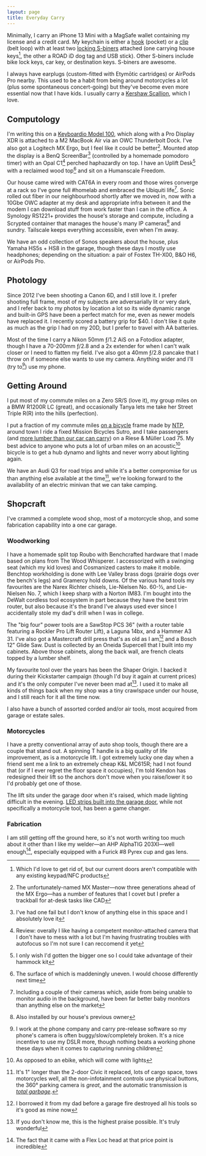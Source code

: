 ```yaml
---
layout: page
title: Everyday Carry
---
```


Minimally, I carry an iPhone 13 Mini with a MagSafe wallet containing my license and a credit card. My keychain is either a [hook](https://www.amazon.com/gp/product/B016V4V84U) (pocket) or a [clip](https://www.amazon.com/gp/product/B08KW5YG5X) (belt loop) with at least two [locking S-biners](https://www.amazon.com/gp/product/B08BX4RCW8) attached (one carrying house keys[^keys], the other a ROAD iD dog tag and USB stick). Other S-biners include bike lock keys, car key, or destination keys. S-biners are awesome.

I always have earplugs (custom-fitted with Etymōtic cartridges) or AirPods Pro nearby. This used to be a habit from being around motorcycles a lot (plus some spontaneous concert-going) but they've become even more essential now that I have kids. I usually carry a [Kershaw Scallion](https://kershaw.kaiusa.com/scallion-knives.html), which I love. <!-- TODO "Why do you need to carry a knife? What are you cutting?" Obviously packages and mail, but I also find myself using it a lot for prying, poking, scraping… I definitely use it often enough to have developed Opinions about it. -->

## Computology

I'm writing this on a [Keyboardio Model 100](https://shop.keyboard.io/products/model-100), which along with a Pro Display XDR is attached to a M2 MacBook Air via an OWC Thunderbolt Dock. I've also got a Logitech MX Ergo, but I feel like it could be better[^mxmaster]. Mounted atop the display is a BenQ ScreenBar[^screenbar] (controlled by a homemade pomodoro timer<!-- TODO -->) with an Opal C1[^c1] perched haphazardly on top. I have an Uplift Desk[^uplift] with a reclaimed wood top[^reclaimed] and sit on a Humanscale Freedom.

Our house came wired with CAT6A in every room and those wires converge at a rack so I've gone full #homelab and embraced the Ubiquiti life[^g3instant]. Sonic rolled out fiber in our neighbourhood shortly after we moved in, now with a 10Gbe OWC adapter at my desk and appropriate infra between it and the modem I can download stuff from work faster than I can in the office. A Synology RS1221+ provides the house's storage and compute, including a Scrypted container that manages the house's many IP cameras[^dpo] and sundry. Tailscale keeps everything accessible, even when I'm away.

We have an odd collection of Sonos speakers about the house, plus Yamaha HS5s + HS8 in the garage, though these days I mostly use headphones; depending on the situation: a pair of Fostex TH-X00, B&O H6, or AirPods Pro.

## Photology

Since 2012 I've been shooting a Canon 6D, and I still love it. I prefer shooting full frame, most of my subjects are adversarially lit or very dark, and I refer back to my photos by location a lot so its wide dynamic range and built-in GPS have been a perfect match for me, even as newer models have replaced it. I recently scored a battery grip for $40. I don't like it quite as much as the grip I had on my 20D, but I prefer to travel with AA batteries.

Most of the time I carry a Nikon 50mm ƒ/1.2 AiS on a Fotodiox adapter, though I have a 70-200mm ƒ/2.8 and a 2x extender for when I can't walk closer or I need to flatten my field. I've also got a 40mm ƒ/2.8 pancake that I throw on if someone else wants to use my camera. Anything wider and I'll (try to[^try]) use my phone.

## Getting Around

I put most of my commute miles on a Zero SR/S (love it), my group miles<!-- TODO --> on a BMW R1200R LC (great), and occasionally Tanya lets me take her Street Triple R(R<!-- TODO -->) into the hills (perfection).

I put a fraction of my commute miles [on a bicycle](https://www.strava.com/activities/8018303622) frame made by [NTP](http://ntpbikes.com), around town I ride a fixed Mission Bicycles Sutro, and I take passengers (and [more lumber than our car can carry](/bicycle/lumber.jpeg)) on a Riese & Müller Load 75. My best advice to anyone who puts a lot of urban miles on an acoustic[^ebike] bicycle is to get a hub dynamo and lights and never worry about lighting again.

We have an Audi Q3 for road trips and while it's a better compromise for us than anything else available at the time[^audi], we're looking forward to the availability of an electric minivan that we can take camping.

## Shopcraft

I've crammed a complete wood shop, most of a motorcycle shop, and some fabrication capability into a one car garage.

### Woodworking

I have a homemade split top Roubo with Benchcrafted hardware that I made based on plans from The Wood Whisperer. I accessorized with a swinging seat (which my kid loves) and Cosmanized casters to make it mobile. Benchtop workholding is done with Lee Valley brass dogs (prairie dogs over the bench's legs) and Gramercy hold downs. Of the various hand tools my favourites are the Narex Richter chisels, Lie-Nielsen No. 60-½, and Lie-Nielsen No. 7, which I keep sharp with a Norton IM83. I'm bought into the DeWalt cordless tool ecosystem in part because they have the best trim router, but also because it's the brand I've always used ever since I accidentally stole my dad's drill when I was in college.

The "big four" power tools are a SawStop PCS 36" (with a router table featuring a Rockler Pro Lift Router Lift), a Laguna 14bx, and a Hammer A3 31. I've also got a Mastercraft drill press that's as old as I am[^inheritolen] and a Bosch 12" Glide Saw. Dust is collected by an Oneida Supercell that I built into my cabinets. Above those cabinets, along the back wall, are french cleats topped by a lumber shelf.

My favourite tool over the years has been the Shaper Origin. I backed it during their Kickstarter campaign (though I'd buy it again at current prices) and it's the only computer I've never been mad at[^praise]. I used it to make all kinds of things back when my shop was a tiny crawlspace under our house, and I still reach for it all the time now.

I also have a bunch of assorted corded and/or air tools, most acquired from garage or estate sales.

### Motorcycles

I have a pretty conventional array of auto shop tools, though there are a couple that stand out. A spinning T handle is a big quality of life improvement, as is a motorcycle lift. I got extremely lucky one day when a friend sent me a link to an extremely cheap K&L MC615R; had I not found that (or if I ever regret the floor space it occupies), I'm told Kendon has redesigned their lift so the anchors don't move when you raise/lower it so I'd probably get one of those.

The lift sits under the garage door when it's raised, which made lighting difficult in the evening. [LED strips built into the garage door](https://garagedoorlighting.com/product/double-track-garage-door-lighting-system/), while not specifically a motorcycle tool, has been a game changer.

### Fabrication

I am still getting off the ground here, so it's not worth writing too much about it other than I like my welder—an AHP AlphaTIG 203XI—well enough[^flexloc], especially equipped with a Furick #8 Pyrex cup and gas lens.

[^keys]: Which I'd love to get rid of, but our current doors aren't compatible with any existing keypad/NFC products
[^mxmaster]: The unfortunately-named MX Master—now three generations ahead of the MX Ergo—has a number of features that I covet but I prefer a trackball for at-desk tasks like CAD
[^screenbar]: I've had one fail but I don't know of anything else in this space and I absolutely love it
[^c1]: Review: overally I like having a competent monitor-attached camera that I don't have to mess with a lot but I'm having frustrating troubles with autofocus so I'm not sure I can reccomend it yet
[^uplift]: I only wish I'd gotten the bigger one so I could take advantage of their hammock kit
[^reclaimed]: The surface of which is maddeningly uneven. I would choose differently next time
[^g3instant]: Including a couple of their cameras which, aside from being unable to monitor audio in the background, have been far better baby monitors than anything else on the market
[^dpo]: Also installed by our house's previous owner
[^try]: I work at the phone company and carry pre-release software so my phone's camera is often buggy/slow/completely broken. It's a nice incentive to use my DSLR more, though nothing beats a working phone these days when it comes to capturing running children
[^flexloc]: The fact that it came with a Flex Loc head at that price point is incredible
[^inheritolen]: I borrowed it from my dad before a garage fire destroyed all his tools so it's good as mine now
[^praise]: If you don't know me, this is the highest praise possible. It's truly wonderful
[^ebike]: As opposed to an ebike, which will come with lights
[^audi]: It's 1" longer than the 2-door Civic it replaced, lots of cargo space, tows motorcycles well, all the non-infotainment controls use physical buttons, the 360° parking camera is _great_, and the automatic transmission is [_total garbage_](https://www.audiworld.com/forums/q3-discussion-195/q3-transmission-shift-quirks-2983770/).
